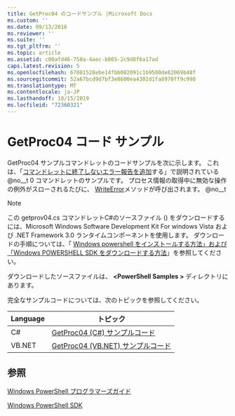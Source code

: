 ```yaml
---
title: GetProc04 のコードサンプル |Microsoft Docs
ms.custom: ''
ms.date: 09/13/2016
ms.reviewer: ''
ms.suite: ''
ms.tgt_pltfrm: ''
ms.topic: article
ms.assetid: c00afd46-758a-4aec-b865-2c9d8f6a17ad
caps.latest.revision: 5
ms.openlocfilehash: 67081528ebe14fbb082091c1b9500de82069b48f
ms.sourcegitcommit: 52a67bcd9d7bf3e8600ea4302d1fa8970ff9c998
ms.translationtype: MT
ms.contentlocale: ja-JP
ms.lasthandoff: 10/15/2019
ms.locfileid: "72360321"
---
```

# <a name="getproc04-code-samples"></a>GetProc04 コード サンプル

GetProc04 サンプルコマンドレットのコードサンプルを次に示します。 これは、「[コマンドレットに終了しないエラー報告を追加](../cmdlet/adding-non-terminating-error-reporting-to-your-cmdlet.md)する」で説明されている @no__t 0 コマンドレットのサンプルです。 プロセス情報の取得中に無効な操作の例外がスローされるたびに、 [WriteError](/dotnet/api/System.Management.Automation.Cmdlet.WriteError)メソッドが呼び出されます。 @no__t

> [!NOTE]
> この getprov04.cs コマンドレットC#のソースファイル () をダウンロードするには、Microsoft Windows Software Development Kit For windows Vista および .NET Framework 3.0 ランタイムコンポーネントを使用します。 ダウンロードの手順については、「 [Windows powershell をインストールする方法」および「Windows POWERSHELL SDK をダウンロードする方法](/powershell/developer/installing-the-windows-powershell-sdk)」を参照してください。
>
> ダウンロードしたソースファイルは、 **\<PowerShell Samples >** ディレクトリにあります。

完全なサンプルコードについては、次のトピックを参照してください。

|Language|トピック|
|--------------|-----------|
|C#|[GetProc04 (C#) サンプルコード](./getproc04-csharp-sample-code.md)|
|VB.NET|[GetProc04 (VB.NET) サンプルコード](./getproc04-vb-net-sample-code.md)|

## <a name="see-also"></a>参照

[Windows PowerShell プログラマーズガイド](./windows-powershell-programmer-s-guide.md)

[Windows PowerShell SDK](../windows-powershell-reference.md)